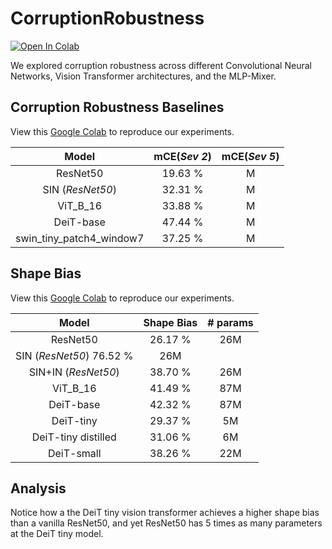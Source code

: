 # CorruptionRobustness

[![Open In Colab](https://colab.research.google.com/assets/colab-badge.svg)](https://colab.research.google.com/drive/13KkwC0Rm469PHI7U429JLeAflWLpirvV?usp=sharing)

We explored corruption robustness across different Convolutional Neural Networks, Vision Transformer architectures, and the MLP-Mixer. 

## Corruption Robustness Baselines

View this [Google Colab](https://colab.research.google.com/drive/1I_uV1it2JMGAhDgkdQhlY7y0vKLtW-u3#scrollTo=8I_mGA0TW6aT) to reproduce our experiments.

| Model | mCE(_Sev 2_) | mCE(_Sev 5_) |
| :---: |:-----------------: | :---: |
| ResNet50 | 19.63 % | M|
| SIN (_ResNet50_) | 32.31 % |  M|
| ViT_B_16 | 33.88 % | M|
| DeiT-base | 47.44 % |  M|
| swin_tiny_patch4_window7 | 37.25 % |  M|
 
## Shape Bias

View this [Google Colab](https://colab.research.google.com/drive/1gu8XQjtA4lLEF69bT226_eO_67_nIGTu?usp=sharing) to reproduce our experiments. 

| Model | Shape Bias | # params |
|:---:  | :---: | :----: |
| ResNet50 |  26.17 % | 26M |
| SIN (_ResNet50_)  76.52 % |  26M |
| SIN+IN (_ResNet50_) |38.70 % | 26M | 
| ViT_B_16 | 41.49 % | 87M |
| DeiT-base | 42.32 % |87M | 
| DeiT-tiny | 29.37 % |5M | 
| DeiT-tiny distilled | 31.06 % |6M | 
| DeiT-small |38.26 % | 22M | 

## Analysis

Notice how a the DeiT tiny vision transformer achieves a higher shape bias than a vanilla ResNet50, and yet ResNet50 has 5 times as many parameters at the DeiT tiny model. 
